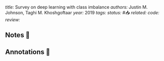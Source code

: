*title:* Survey on deep learning with class imbalance
*authors:* Justin M. Johnson, Taghi M. Khoshgoftaar
*year:* 2019
*tags:* 
*status:* #📥
*related:*
*code:*
*review:*

## Notes 📍

## Annotations 📖
